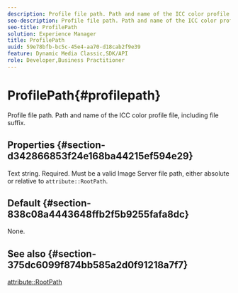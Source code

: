 ```yaml
---
description: Profile file path. Path and name of the ICC color profile file, including file suffix.
seo-description: Profile file path. Path and name of the ICC color profile file, including file suffix.
seo-title: ProfilePath
solution: Experience Manager
title: ProfilePath
uuid: 59e78bfb-bc5c-45e4-aa70-d18cab2f9e39
feature: Dynamic Media Classic,SDK/API
role: Developer,Business Practitioner
---
```


# ProfilePath{#profilepath}

Profile file path. Path and name of the ICC color profile file, including file suffix.

## Properties {#section-d342866853f24e168ba44215ef594e29}

Text string. Required. Must be a valid Image Server file path, either absolute or relative to `attribute::RootPath`.

## Default {#section-838c08a4443648ffb2f5b9255fafa8dc}

None.

## See also {#section-375dc6099f874bb585a2d0f91218a7f7}

[attribute::RootPath](../../../../../is-api/image-catalog/image-serving-api-ref/c-image-catalog-reference/c-attributes-reference/r-rootpath.md#reference-17d57e5967be403b8408fa7214017494) 

